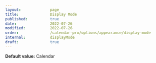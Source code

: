 ```yaml
---
layout:             page
title:              Display Mode 
published:          true
date:               2022-07-26
modified:           2022-07-26
order:              /calendar-pro/options/appearance/display-mode
internal:           displayMode
draft:              true
---
```

**Default value:** Calendar